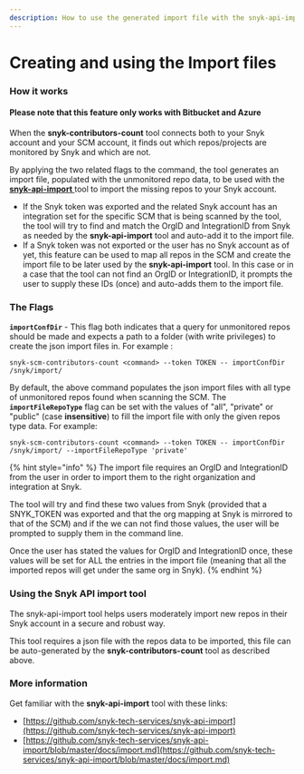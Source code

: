 ```yaml
---
description: How to use the generated import file with the snyk-api-import tool
---
```


# Creating and using the Import files

### How it works
#### **Please note that this feature only works with Bitbucket and Azure** ####

When the **snyk-contributors-count** tool connects both to your Snyk account and your SCM account, it finds out which repos/projects are monitored by Snyk and which are not.

By applying the two related flags to the command, the tool generates an import file, populated with the unmonitored repo data, to be used with the [**snyk-api-import** ](creating-and-using-the-import-files.md#using-the-snyk-api-import-tool)tool to import the missing repos to your Snyk account.

* If the Snyk token was exported and the related Snyk account has an integration set for the specific SCM that is being scanned by the tool, the tool will try to find and match the OrgID and IntegrationID from Snyk as needed by the **snyk-api-import** tool and auto-add it to the import file.
* If a Snyk token was not exported or the user has no Snyk account as of yet, this feature can be used to map all repos in the SCM and create the import file to be later used by the **snyk-api-import** tool. In this case or in a case that the tool can not find an OrgID or IntegrationID, it prompts the user to supply these IDs (once) and auto-adds them to the import file.

### The Flags

**`importConfDir`** - This flag both indicates that a query for unmonitored repos should be made and expects a path to a folder (with write privileges) to create the json import files in. For example :

```
snyk-scm-contributors-count <command> --token TOKEN -- importConfDir /snyk/import/
```

By default, the above command populates the json import files with all type of unmonitored repos found when scanning the SCM. The **`importFileRepoType`** flag can be set with the values of "all", "private" or "public" (case **insensitive**) to fill the import file with only the given repos type data. For example:

```
snyk-scm-contributors-count <command> --token TOKEN -- importConfDir /snyk/import/ --importFileRepoType 'private'
```

{% hint style="info" %}
The import file requires an OrgID and IntegrationID from the user in order to import them to the right organization and integration at Snyk.

The tool will try and find these two values from Snyk (provided that a SNYK\_TOKEN was exported and that the org mapping at Snyk is mirrored to that of the SCM) and if the we can not find those values, the user will be prompted to supply them in the command line.

Once the user has stated the values for OrgID and IntegrationID once, these values will be set for ALL the entries in the import file (meaning that all the imported repos will get under the same org in Snyk).
{% endhint %}

### Using the Snyk API import tool

The snyk-api-import tool helps users moderately import new repos in their Snyk account in a secure and robust way.

This tool requires a json file with the repos data to be imported, this file can be auto-generated by the **snyk-contributors-count** tool as described above.

### More information

Get familiar with the **snyk-api-import** tool with these links:

* [https://github.com/snyk-tech-services/snyk-api-import](https://github.com/snyk-tech-services/snyk-api-import)
* [https://github.com/snyk-tech-services/snyk-api-import/blob/master/docs/import.md](https://github.com/snyk-tech-services/snyk-api-import/blob/master/docs/import.md)

